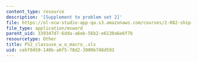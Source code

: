 ```yaml
---
content_type: resource
description: '[Supplement to problem set 2]'
file: https://ol-ocw-studio-app-qa.s3.amazonaws.com/courses/2-082-ship-structural-analysis-design-13-122-spring-2003/cebf0459140ba6f578d23900b748d593_PS2_classuse_w_o_macro_.xls
file_type: application/msword
parent_uid: 339347d7-6dda-a6eb-56b2-e6130a6e6f7b
resourcetype: Other
title: PS2_classuse_w_o_macro_.xls
uid: cebf0459-140b-a6f5-78d2-3900b748d593
---
```

